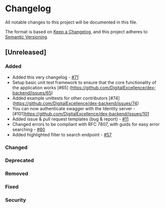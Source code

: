 # Changelog

All notable changes to this project will be documented in this file.

The format is based on [Keep a Changelog](https://keepachangelog.com/en/1.0.0/),
and this project adheres to [Semantic Versioning](https://semver.org/spec/v2.0.0.html).

## [Unreleased]

### Added

- Added this very changelog - [#71](https://github.com/DigitalExcellence/dex-backend/issues/71)
- Setup basic unit test framework to ensure that the core functionality of the application works [#65] (https://github.com/DigitalExcellence/dex-backend/issues/65)
- Added example unittests for other contributors [#74] (https://github.com/DigitalExcellence/dex-backend/issues/74)
- You can now authenticate swagger with the Identity server - [#101]https://github.com/DigitalExcellence/dex-backend/issues/101
- Added issue & pull request templates (bug & report) - [#11](https://github.com/DigitalExcellence/dex-backend/issues/11)
- Changed errors to be compliant with RFC 7807, with guids for easy error searching - [#80](https://github.com/DigitalExcellence/dex-backend/issues/80)
- Added highlighted filter to search endpoint - [#57](https://github.com/DigitalExcellence/dex-backend/issues/57)

### Changed

### Deprecated

### Removed

### Fixed

### Security
